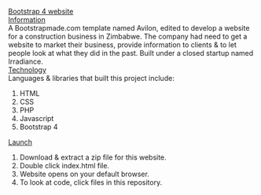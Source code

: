 <ins>Bootstrap 4 website</ins><br>
<ins>Information</ins><br>
A Bootstrapmade.com template named Avilon, edited to develop a website for a construction business in Zimbabwe. The company had need to get a website to market their business, provide information to clients & to let people look at what they did in the past. Built under a closed startup named Irradiance.<br>
<ins>Technology</ins><br>
Languages & libraries that built this project include:
1. HTML
2. CSS
3. PHP
4. Javascript
5. Bootstrap 4<br>

<ins>Launch</ins><br>
1. Download & extract a zip file for this website.
2. Double click index.html file.
3. Website opens on your default browser. 
4. To look at code, click files in this repository.

